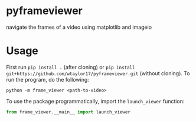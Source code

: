 # pyframeviewer
navigate the frames of a video using matplotlib and imageio

# Usage
First run `pip install .` (after cloning) or `pip install git+https://github.com/wtaylor17/pyframeviewer.git` (without cloning). To run the program, do the following:

```
python -m frame_viewer <path-to-video>
```

To use the package programmatically, import the `launch_viewer` function:

```python
from frame_viewer.__main__ import launch_viewer
```
